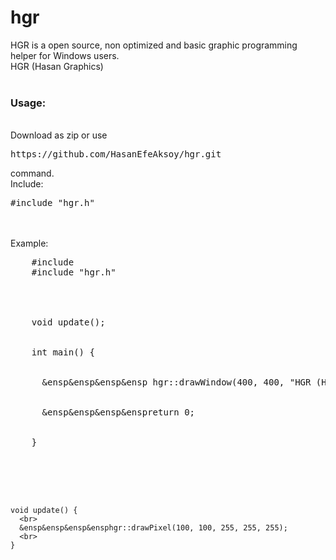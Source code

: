 # hgr
HGR is a open source, non optimized and basic graphic programming helper for Windows users.
<br>
HGR (Hasan Graphics)
<br>
<br>
<h3>Usage:</h3>
<br>
Download as zip or use <pre>https://github.com/HasanEfeAksoy/hgr.git</pre> command.
<br>
Include: <pre>#include "hgr.h"</pre>
<br>
<br>
Example: 
<pre>
    #include <iostream>
    #include "hgr.h"
    <br>
    <br>
    void update();
    <br>
    int main() {
      <br>
      &ensp&ensp&ensp&ensp hgr::drawWindow(400, 400, "HGR (Hasan Graphics) Window", 0, 0, 0, update);
      <br>
      &ensp&ensp&ensp&enspreturn 0;
      <br>
    }
      <br>
      <br>
    
    void update() {
      <br>
      &ensp&ensp&ensp&ensphgr::drawPixel(100, 100, 255, 255, 255);
      <br>
    }
</pre>
<br>
